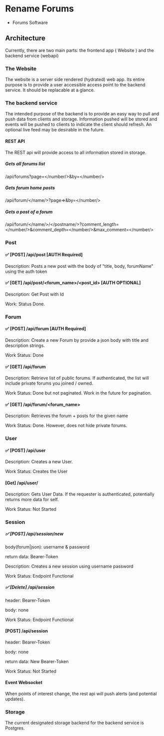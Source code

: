 # Rename Forums

- Forums Software

## Architecture

Currently, there are two main parts: the frontend app ( Website ) and the backend service (webapi)

### The Website

The website is a server side rendered (hydrated) web app. Its entire purpose is to provide a user
accessible access point to the backend service. It should be replacable at a glance.

### The backend service

The intended purpose of the backend is to provide an easy way to pull and push data from clients
and storage. Information pushed will be stored and events will be pushed to clients to indicate
the client should refresh. An optional live feed may be desirable in the future.

#### REST API

The REST api will provide access to all information stored in storage. 

##### Gets all forums list

/api/forums?page=</number/>&by=</number/>

##### Gets forum home posts

/api/forum/</name/>?page=>&by=</number/>

##### Gets a post of a forum

/api/forum/</name/>/</postname/>?comment_length=</number/>&comment_depth=</number/>&max_comment=</number/>

### Post

#### ✅ \[POST\] /api/post \[AUTH Required\]

Description: Posts a new post with the body of "title, body, forumName" using the auth token

#### ✅ \[GET\] /api/post/<forum_name>/<post_id> \[AUTH OPTIONAL\]

Description: Get Post with Id

Work: Status Done.

### Forum

#### ✅ \[POST\] /api/forum \[AUTH Required\]

Description: Create a new Forum by provide a json body with title and description strings.

Work Status: Done

#### ✅ \[GET\] /api/forum 

Description: Retrieve list of public forums. If authenticated, the list will include private forums you joined / owned.

Work Status: Done but not paginated. Work in the future for pagination.

#### ✅ \[GET\] /api/forum/<forum_name>

Description: Retrieves the forum + posts for the given name

Work Status: Done. However, does not hide private forums.

### User 

#### ✅ \[POST\] /api/user

Description: Creates a new User.

Work Status: Creates the User

#### \[Get\] /api/user/<username>

Description: Gets User Data. If the requester is authenticated, potentially returns more data for self.

Work Status: Not Started

### Session

##### ✅ \[POST\] /api/session/new 

body(forum|json): username & password

return data: Bearer-Token

Description: Creates a new session using username password

Work Status: Endpoint Functional

##### ✅ \[Delete\] /api/session

header: Bearer-Token

body: none

Work Status: Endpoint Functional

#### \[POST\] /api/session

header: Bearer-Token

body: none

return data: New Bearer-Token

Work Status: Not Started

#### Event Websocket

When points of interest change, the rest api will push alerts (and potential updates).

### Storage

The current designated storage backend for the backend service is Postgres.
